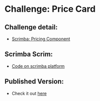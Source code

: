 # Challenge: Price Card

## Challenge detail: 
* [Scrimba: Pricing Component](https://scrimba.com/learn/weeklychallenge/the-weekly-web-dev-challenge-pricing-component-latest-challenge-codda487298ef2cb684bbb1cf)

## Scrimba Scrim:
* [Code on scrimba platform](https://scrimba.com/scrim/codf348c79ba58b48bfc75247)

## Published Version:
* Check it out [here](https://thetechjournal.github.io/challenge-price-card/)